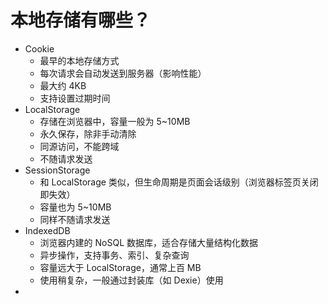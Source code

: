 # 本地存储有哪些？
- Cookie
    - 最早的本地存储方式
    - 每次请求会自动发送到服务器（影响性能）
    - 最大约 4KB
    - 支持设置过期时间
- LocalStorage
    - 存储在浏览器中，容量一般为 5~10MB
    - 永久保存，除非手动清除
    - 同源访问，不能跨域
    - 不随请求发送
- SessionStorage
    - 和 LocalStorage 类似，但生命周期是页面会话级别（浏览器标签页关闭即失效）
    - 容量也为 5~10MB
    - 同样不随请求发送
- IndexedDB
    - 浏览器内建的 NoSQL 数据库，适合存储大量结构化数据
    - 异步操作，支持事务、索引、复杂查询
    - 容量远大于 LocalStorage，通常上百 MB
    - 使用稍复杂，一般通过封装库（如 Dexie）使用
- 
